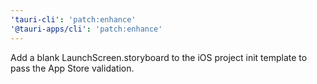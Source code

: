 ```yaml
---
'tauri-cli': 'patch:enhance'
'@tauri-apps/cli': 'patch:enhance'
---
```


Add a blank LaunchScreen.storyboard to the iOS project init template to pass the App Store validation.
